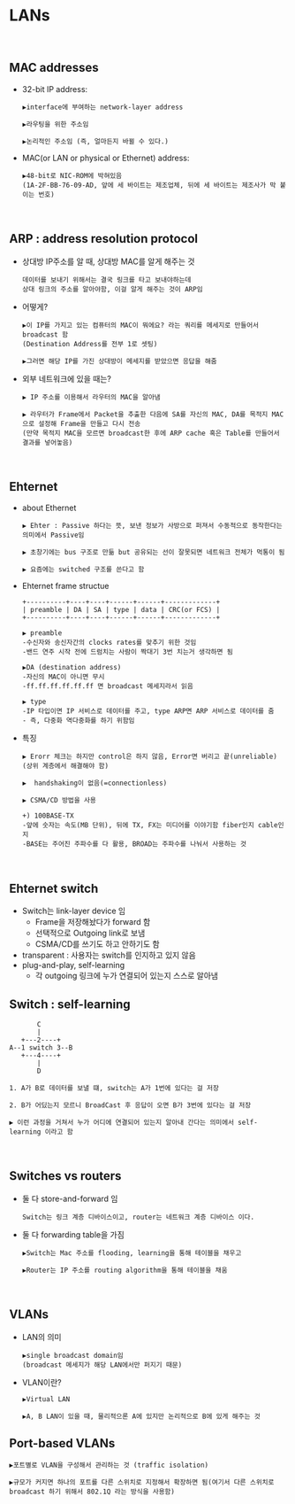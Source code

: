 LANs
========

<br/>

MAC addresses
----------
* 32-bit IP address:
  ```
  ▶interface에 부여하는 network-layer address

  ▶라우팅을 위한 주소임

  ▶논리적인 주소임 (즉, 얼마든지 바뀔 수 있다.)
  ```

* MAC(or LAN or physical or Ethernet) address:
  ```
  ▶48-bit로 NIC-ROM에 박혀있음
  (1A-2F-BB-76-09-AD, 앞에 세 바이트는 제조업체, 뒤에 세 바이트는 제조사가 막 붙이는 번호)
  ```

<br/>

ARP : address resolution protocol
----------------------------
* 상대방 IP주소를 알 때, 상대방 MAC를 알게 해주는 것 
  ```
  데이터를 보내기 위해서는 결국 링크를 타고 보내야하는데
  상대 링크의 주소를 알아야함, 이걸 알게 해주는 것이 ARP임
  ```

* 어떻게?
  ```
  ▶이 IP를 가지고 있는 컴퓨터의 MAC이 뭐에요? 라는 쿼리를 메세지로 만들어서 broadcast 함
  (Destination Address를 전부 1로 셋팅)

  ▶그러면 해당 IP를 가진 상대방이 메세지를 받았으면 응답을 해줌
  ```

* 외부 네트워크에 있을 때는?
  ```
  ▶ IP 주소를 이용해서 라우터의 MAC을 알아냄

  ▶ 라우터가 Frame에서 Packet을 추출한 다음에 SA를 자신의 MAC, DA를 목적지 MAC으로 설정해 Frame을 만들고 다시 전송
  (만약 목적지 MAC을 모르면 broadcast한 후에 ARP cache 혹은 Table를 만들어서 결과를 넣어놓음)
  ```


<br/>

Ehternet
------------
* about Ethernet
  ```
  ▶ Ehter : Passive 하다는 뜻, 보낸 정보가 사방으로 퍼져서 수동적으로 동작한다는 의미에서 Passive임

  ▶ 초창기에는 bus 구조로 만듦 but 공유되는 선이 잘못되면 네트워크 전체가 먹통이 됨

  ▶ 요즘에는 switched 구조를 쓴다고 함
  ```

* Ehternet frame structue
  ```
  +----------+----+----+------+------+-------------+
  | preamble | DA | SA | type | data | CRC(or FCS) |
  +----------+----+----+------+------+-------------+

  ▶ preamble
  -수신자와 송신자간의 clocks rates를 맞추기 위한 것임
  -밴드 연주 시작 전에 드럼치는 사람이 짝대기 3번 치는거 생각하면 됨

  ▶DA (destination address)
  -자신의 MAC이 아니면 무시
  -ff.ff.ff.ff.ff.ff 면 broadcast 메세지라서 읽음

  ▶ type
  -IP 타입이면 IP 서비스로 데이터를 주고, type ARP면 ARP 서비스로 데이터를 줌
  - 즉, 다중화 역다중화를 하기 위함임
  ```

* 특징
  ```
  ▶ Erorr 체크는 하지만 control은 하지 않음, Error면 버리고 끝(unreliable)
  (상위 계층에서 해결해야 함)

  ▶  handshaking이 없음(=connectionless)

  ▶ CSMA/CD 방법을 사용

  +) 100BASE-TX
  -앞에 숫자는 속도(MB 단위), 뒤에 TX, FX는 미디어를 이야기함 fiber인지 cable인지
  -BASE는 주어진 주파수를 다 활용, BROAD는 주파수를 나눠서 사용하는 것
  ```


<br/>

Ehternet switch
-----------------
* Switch는 link-layer device 임
  - Frame을 저장해놨다가 forward 함
  - 선택적으로 Outgoing link로 보냄
  - CSMA/CD를 쓰기도 하고 안하기도 함
* transparent : 사용자는 switch를 인지하고 있지 않음
* plug-and-play, self-learning
  - 각 outgoing 링크에 누가 연결되어 있는지 스스로 알아냄


Switch : self-learning
----------------------
```
       C
       |
   +---2----+
A--1 switch 3--B
   +---4----+
       |
       D

1. A가 B로 데이터를 보낼 떄, switch는 A가 1번에 있다는 걸 저장

2. B가 어딨는지 모르니 BroadCast 후 응답이 오면 B가 3번에 있다는 걸 저장

▶ 이런 과정을 거쳐서 누가 어디에 연결되어 있는지 알아내 간다는 의미에서 self-learning 이라고 함
```

<br/>

Switches vs routers
---------------
* 둘 다 store-and-forward 임
  ```
  Switch는 링크 계층 디바이스이고, router는 네트워크 계층 디바이스 이다.
  ```

* 둘 다 forwarding table을 가짐
  ```
  ▶Switch는 Mac 주소를 flooding, learning을 통해 테이블을 채우고

  ▶Router는 IP 주소를 routing algorithm을 통해 테이블을 채움
  ```

<br/>

VLANs
--------------
* LAN의 의미
  ```
  ▶single broadcast domain임
  (broadcast 메세지가 해당 LAN에서만 퍼지기 때문)
  ```

* VLAN이란?
  ```
  ▶Virtual LAN

  ▶A, B LAN이 있을 때, 물리적으론 A에 있지만 논리적으로 B에 있게 해주는 것
  ```


Port-based VLANs
------------------
```
▶포트별로 VLAN을 구성해서 관리하는 것 (traffic isolation)

▶규모가 커지면 하나의 포트를 다른 스위치로 지정해서 확장하면 됨(여기서 다른 스위치로 broadcast 하기 위해서 802.1Q 라는 방식을 사용함)
```